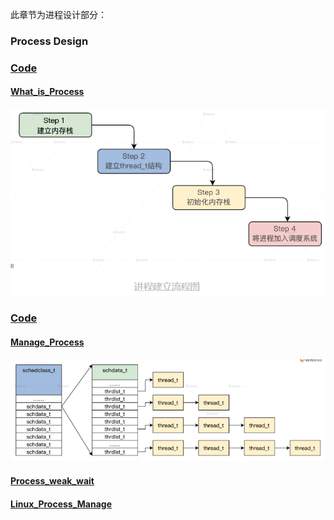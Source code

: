 此章节为进程设计部分：   
### Process Design
### [Code](./HuOS6.0/)
#### [What_is_Process](./What_is_Process/README.md)
![What_is_Process](./What_is_Process/images/process5.png)
### [Code](./HuOS7.0/)
#### [Manage_Process](./Manage_Process/README.md)
![Manage_Process](./Manage_Process/images/process3.png)
#### [Process_weak_wait](./Process_weak_wait/README.md)
#### [Linux_Process_Manage](./Linux_Process/README.md)